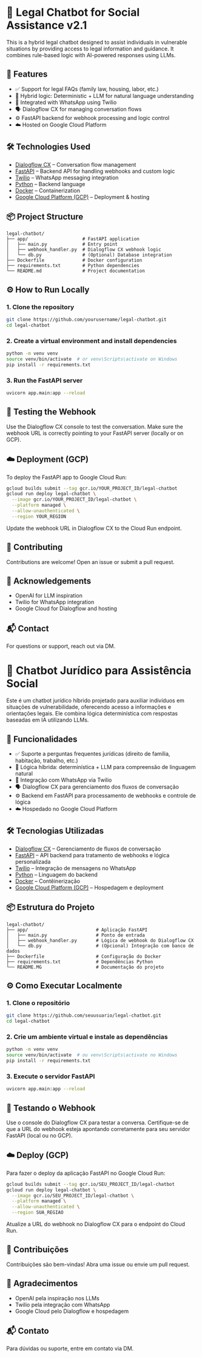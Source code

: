 # 🤖 Legal Chatbot for Social Assistance v2.1

This is a hybrid legal chatbot designed to assist individuals in vulnerable situations by providing access to legal information and guidance. It combines rule-based logic with AI-powered responses using LLMs.

## 🚀 Features

* ✅ Support for legal FAQs (family law, housing, labor, etc.)
* 🧠 Hybrid logic: Deterministic + LLM for natural language understanding
* 💬 Integrated with WhatsApp using Twilio
* 🗣️ Dialogflow CX for managing conversation flows
* ⚙️ FastAPI backend for webhook processing and logic control
* ☁️ Hosted on Google Cloud Platform

## 🛠️ Technologies Used

* [Dialogflow CX](https://cloud.google.com/dialogflow/cx) – Conversation flow management
* [FastAPI](https://fastapi.tiangolo.com/) – Backend API for handling webhooks and custom logic
* [Twilio](https://www.twilio.com/whatsapp) – WhatsApp messaging integration
* [Python](https://www.python.org/) – Backend language
* [Docker](https://www.docker.com/) – Containerization
* [Google Cloud Platform (GCP)](https://cloud.google.com/) – Deployment & hosting

## 📦 Project Structure

```
legal-chatbot/
├── app/                    # FastAPI application
│   ├── main.py             # Entry point
│   ├── webhook_handler.py  # Dialogflow CX webhook logic
│   └── db.py               # (Optional) Database integration
├── Dockerfile              # Docker configuration
├── requirements.txt        # Python dependencies
└── README.md               # Project documentation
```

## ⚙️ How to Run Locally

### 1. Clone the repository

```bash
git clone https://github.com/yourusername/legal-chatbot.git
cd legal-chatbot
```

### 2. Create a virtual environment and install dependencies

```bash
python -m venv venv
source venv/bin/activate  # or venv\Scripts\activate on Windows
pip install -r requirements.txt
```

### 3. Run the FastAPI server

```bash
uvicorn app.main:app --reload
```

## 🧪 Testing the Webhook

Use the Dialogflow CX console to test the conversation. Make sure the webhook URL is correctly pointing to your FastAPI server (locally or on GCP).

## ☁️ Deployment (GCP)

To deploy the FastAPI app to Google Cloud Run:

```bash
gcloud builds submit --tag gcr.io/YOUR_PROJECT_ID/legal-chatbot
gcloud run deploy legal-chatbot \
  --image gcr.io/YOUR_PROJECT_ID/legal-chatbot \
  --platform managed \
  --allow-unauthenticated \
  --region YOUR_REGION
```

Update the webhook URL in Dialogflow CX to the Cloud Run endpoint.

## 🙌 Contributing

Contributions are welcome! Open an issue or submit a pull request.

## 🤝 Acknowledgements

* OpenAI for LLM inspiration
* Twilio for WhatsApp integration
* Google Cloud for Dialogflow and hosting

## 📬 Contact

For questions or support, reach out via DM.




# 🤖 Chatbot Jurídico para Assistência Social

Este é um chatbot jurídico híbrido projetado para auxiliar indivíduos em situações de vulnerabilidade, oferecendo acesso a informações e orientações legais. Ele combina lógica determinística com respostas baseadas em IA utilizando LLMs.

## 🚀 Funcionalidades

* ✅ Suporte a perguntas frequentes jurídicas (direito de família, habitação, trabalho, etc.)
* 🧠 Lógica híbrida: determinística + LLM para compreensão de linguagem natural
* 💬 Integração com WhatsApp via Twilio
* 🗣️ Dialogflow CX para gerenciamento dos fluxos de conversação
* ⚙️ Backend em FastAPI para processamento de webhooks e controle de lógica
* ☁️ Hospedado no Google Cloud Platform

## 🛠️ Tecnologias Utilizadas

* [Dialogflow CX](https://cloud.google.com/dialogflow/cx) – Gerenciamento de fluxos de conversação
* [FastAPI](https://fastapi.tiangolo.com/) – API backend para tratamento de webhooks e lógica personalizada
* [Twilio](https://www.twilio.com/whatsapp) – Integração de mensagens no WhatsApp
* [Python](https://www.python.org/) – Linguagem do backend
* [Docker](https://www.docker.com/) – Contêinerização
* [Google Cloud Platform (GCP)](https://cloud.google.com/) – Hospedagem e deployment

## 📦 Estrutura do Projeto

```
legal-chatbot/
├── app/                         # Aplicação FastAPI
│   ├── main.py                  # Ponto de entrada
│   ├── webhook_handler.py       # Lógica de webhook do Dialogflow CX
│   └── db.py                    # (Opcional) Integração com banco de dados
├── Dockerfile                   # Configuração do Docker
├── requirements.txt             # Dependências Python
└── README.MG                    # Documentação do projeto
```

## ⚙️ Como Executar Localmente

### 1. Clone o repositório

```bash
git clone https://github.com/seuusuario/legal-chatbot.git
cd legal-chatbot
```

### 2. Crie um ambiente virtual e instale as dependências

```bash
python -m venv venv
source venv/bin/activate  # ou venv\Scripts\activate no Windows
pip install -r requirements.txt
```

### 3. Execute o servidor FastAPI

```bash
uvicorn app.main:app --reload
```

## 🧪 Testando o Webhook

Use o console do Dialogflow CX para testar a conversa. Certifique-se de que a URL do webhook esteja apontando corretamente para seu servidor FastAPI (local ou no GCP).

## ☁️ Deploy (GCP)

Para fazer o deploy da aplicação FastAPI no Google Cloud Run:

```bash
gcloud builds submit --tag gcr.io/SEU_PROJECT_ID/legal-chatbot
gcloud run deploy legal-chatbot \
  --image gcr.io/SEU_PROJECT_ID/legal-chatbot \
  --platform managed \
  --allow-unauthenticated \
  --region SUA_REGIAO
```

Atualize a URL do webhook no Dialogflow CX para o endpoint do Cloud Run.


## 🙌 Contribuições

Contribuições são bem-vindas! Abra uma issue ou envie um pull request.

## 🤝 Agradecimentos

* OpenAI pela inspiração nos LLMs
* Twilio pela integração com WhatsApp
* Google Cloud pelo Dialogflow e hospedagem

## 📬 Contato

Para dúvidas ou suporte, entre em contato via DM.


